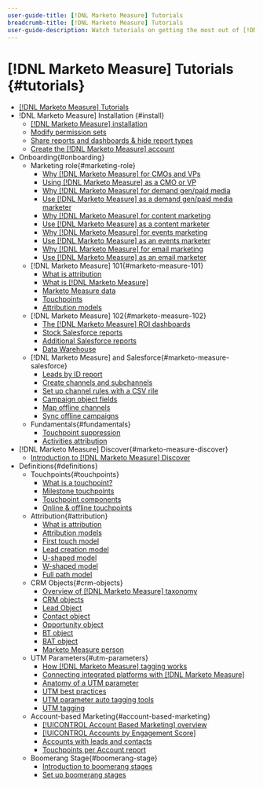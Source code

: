 ```yaml
---
user-guide-title: [!DNL Marketo Measure] Tutorials
breadcrumb-title: [!DNL Marketo Measure] Tutorials
user-guide-description: Watch tutorials on getting the most out of [!DNL Adobe Marketo Measure] (formerly, [!DNL Bizible]), the industry's leading B2B marketing attribution app.
---
```


# [!DNL Marketo Measure] Tutorials {#tutorials}

+ [[!DNL Marketo Measure] Tutorials](overview.md)
+ !DNL Marketo Measure] Installation {#install}
  + [[!DNL Marketo Measure] installation](installing/install-production.md)
  + [Modify permission sets](installing/modify-permission-sets-production.md)
  + [Share reports and dashboards & hide report types](installing/sharing-reports-production.md)
  + [Create the [!DNL Marketo Measure] account](installing/creating-marketo-measure-account-production.md)
+ Onboarding{#onboarding}
  + Marketing role{#marketing-role}
    + [Why [!DNL Marketo Measure] for CMOs and VPs](onboarding/marketing-role/cmo-and-vp-why.md)
    + [Using [!DNL Marketo Measure] as a CMO or VP](onboarding/marketing-role/cmo-and-vp-using.md)
    + [Why [!DNL Marketo Measure] for demand gen/paid media](onboarding/marketing-role/demand-gen-why.md)
    + [Use [!DNL Marketo Measure] as a demand gen/paid media marketer](onboarding/marketing-role/demand-gen-using.md)
    + [Why [!DNL Marketo Measure] for content marketing](onboarding/marketing-role/content-marketing-why.md)
    + [Use [!DNL Marketo Measure] as a content marketer](onboarding/marketing-role/content-marketing-using.md)
    + [Why [!DNL Marketo Measure] for events marketing](onboarding/marketing-role/events-marketing-why.md)
    + [Use [!DNL Marketo Measure] as an events marketer](onboarding/marketing-role/events-marketing-using.md)
    + [Why [!DNL Marketo Measure] for email marketing](onboarding/marketing-role/email-marketing-why.md)
    + [Use [!DNL Marketo Measure] as an email marketer](onboarding/marketing-role/email-marketing-using.md)
  + [!DNL Marketo Measure] 101{#marketo-measure-101}
    + [What is attribution](onboarding/marketo-measure-101/what-is-attribution.md)
    + [What is [!DNL Marketo Measure]](onboarding/marketo-measure-101/what-is-marketo-measure.md)
    + [Marketo Measure data](onboarding/marketo-measure-101/marketo-measure-data.md)
    + [Touchpoints](onboarding/marketo-measure-101/touchpoints.md)
    + [Attribution models](onboarding/marketo-measure-101/attribution-models.md)
  + [!DNL Marketo Measure] 102{#marketo-measure-102}
    + [The [!DNL Marketo Measure] ROI dashboards](onboarding/marketo-measure-102/roi-dashboards.md)
    + [Stock Salesforce reports](onboarding/marketo-measure-102/stock-salesforce-reports.md)
    + [Additional Salesforce reports](onboarding/marketo-measure-102/addtional-salesforce-reports.md)
    + [Data Warehouse](onboarding/marketo-measure-102/data-warehouse.md)
  + [!DNL Marketo Measure] and Salesforce{#marketo-measure-salesforce}
    + [Leads by ID report](onboarding/marketo-measure-salesforce/leads-by-id-report.md)
    + [Create channels and subchannels](onboarding/marketo-measure-salesforce/creating-channels-subchannels.md)
    + [Set up channel rules with a CSV rile](onboarding/marketo-measure-salesforce/channel-rules-csv.md)
    + [Campaign object fields](onboarding/marketo-measure-salesforce/campaign-object-fields.md)
    + [Map offline channels](onboarding/marketo-measure-salesforce/mapping-offline-channels.md)
    + [Sync offline campaigns](onboarding/marketo-measure-salesforce/syncing-offline-campaigns.md)
  + Fundamentals{#fundamentals}
    + [Touchpoint suppression](onboarding/marketo-measure-salesforce/touchpoint-suppression.md)
    + [Activities attribution](onboarding/fundamentals/activities-attribution.md)
+ [!DNL Marketo Measure] Discover{#marketo-measure-discover}
  + [Introduction to [!DNL Marketo Measure] Discover](marketo-measure-discover/introduction-to-marketo-measure-discover.md)
+ Definitions{#definitions}
  + Touchpoints{#touchpoints}
    + [What is a touchpoint?](definitions/touchpoints/what-is-a-touchpoint.md)
    + [Milestone touchpoints](definitions/touchpoints/milestone-touchpoints.md)
    + [Touchpoint components](definitions/touchpoints/touchpoint-components.md)
    + [Online & offline touchpoints](definitions/touchpoints/online-offline-touchpoints.md)
  + Attribution{#attribution}
    + [What is attribution](definitions/attribution/what-is-attribution.md)
    + [Attribution models](definitions/attribution/attribution-models.md)
    + [First touch model](definitions/attribution/first-touch-model.md)
    + [Lead creation model](definitions/attribution/lead-creation-model.md)
    + [U-shaped model](definitions/attribution/u-shaped-model.md)
    + [W-shaped model](definitions/attribution/w-shaped-model.md)
    + [Full path model](definitions/attribution/full-path-model.md)
  + CRM Objects{#crm-objects}
    + [Overview of [!DNL Marketo Measure] taxonomy](definitions/crm-objects/taxonomy-overview.md)
    + [CRM objects](definitions/crm-objects/crm-objects.md)
    + [Lead Object](definitions/crm-objects/lead-object.md)
    + [Contact object](definitions/crm-objects/contact-object.md)
    + [Opportunity object](definitions/crm-objects/opportunity-object.md)
    + [BT object](definitions/crm-objects/bt-object.md)
    + [BAT object](definitions/crm-objects/bat-object.md)
    + [Marketo Measure person](definitions/crm-objects/marketo-measure-person.md)
  + UTM Parameters{#utm-parameters}
    + [How [!DNL Marketo Measure] tagging works](definitions/utm-parameters/how-marketo-measure-tagging-works.md)
    + [Connecting integrated platforms with [!DNL Marketo Measure]](definitions/utm-parameters/connecting-integrated-platforms-with-marketo-measure.md)
    + [Anatomy of a UTM parameter](definitions/utm-parameters/anatomy-of-a-utm-parameter.md)
    + [UTM best practices](definitions/utm-parameters/utm-best-practices.md)
    + [UTM parameter auto tagging tools](definitions/utm-parameters/utm-parameter-auto-tagging-tools.md)
    + [UTM tagging](definitions/utm-parameters/utm-tagging.md)
  + Account-based Marketing{#account-based-marketing}
    + [[!UICONTROL Account Based Marketing] overview](definitions/account-based-marketing/abm-overview.md)
    + [[!UICONTROL Accounts by Engagement Score]](definitions/account-based-marketing/accounts-by-engagement-score.md)
    + [Accounts with leads and contacts](definitions/account-based-marketing/accounts-with-leads-and-contacts.md)
    + [Touchpoints per Account report](definitions/account-based-marketing/touchpoints-per-account-report.md)
  + Boomerang Stage{#boomerang-stage}
    + [Introduction to boomerang stages](definitions/boomerang-stage/introduction-to-boomerang-stages.md)
    + [Set up boomerang stages](definitions/boomerang-stage/setting-up-boomerang-stages.md)
